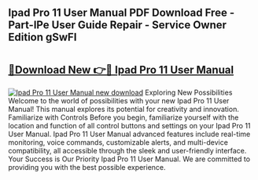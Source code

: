 ## Ipad Pro 11 User Manual PDF Download Free - Part-lPe User Guide Repair - Service Owner Edition gSwFI

# <h2><a href="http://bc29780.oget.top/?id=Ipad+Pro+11+User+Manual">🔗Download New 👉🔴 Ipad Pro 11 User Manual</a></h2>

[![Ipad Pro 11 User Manual new download](https://i.imgur.com/5g1atiW.png)](http://bc29780.oget.top/?id=Ipad+Pro+11+User+Manual)
Exploring New Possibilities Welcome to the world of possibilities with your new Ipad Pro 11 User Manual! This manual explores its potential for creativity and innovation. Familiarize with Controls Before you begin, familiarize yourself with the location and function of all control buttons and settings on your Ipad Pro 11 User Manual. Ipad Pro 11 User Manual advanced features include real-time monitoring, voice commands, customizable alerts, and multi-device compatibility, all accessible through the sleek and user-friendly interface. Your Success is Our Priority Ipad Pro 11 User Manual. We are committed to providing you with the best possible experience.
